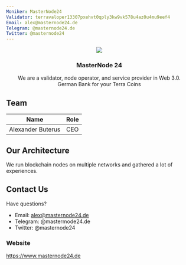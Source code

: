 ```yaml
---
Moniker: MasterNode24 
Validator: terravaloper13307pxehvt0qply3kw9vk578u4az0u4mu9eef4
Email: alex@masternode24.de 
Telegram: @masternode24.de
Twitter: @masternode24
---
```


<p align="center">
  <img src="https://github.com/MasterNode24/validator-profiles/raw/master/validators/terravaloper13307pxehvt0qply3kw9vk578u4az0u4mu9eef4/logo.png">
</p>
<h3 align="center">MasterNode 24</h3>
<p align="center">
We are a validator, node operator, and service provider in Web 3.0.<br>
German Bank for your Terra Coins
</p>

## Team

| Name              | Role            |
| ----------------- | --------------- |
| Alexander Buterus | CEO             |

## Our Architecture
We run blockchain nodes on multiple networks and gathered a lot of experiences.<br>

## Contact Us

Have questions?

- Email: alex@masternode24.de
- Telegram: @mastermode24.de
- Twitter: @masternode24 

### Website

https://www.masternode24.de
